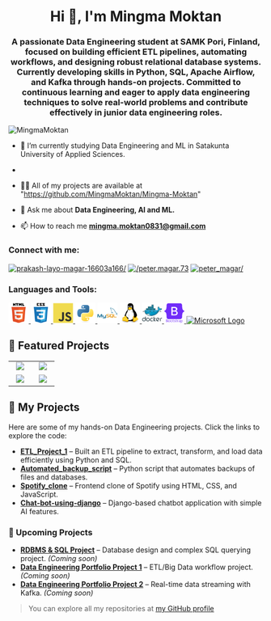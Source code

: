 <h1 align="center">Hi 👋, I'm Mingma Moktan</h1>
<h3 align="center">
A passionate Data Engineering student at SAMK Pori, Finland, focused on building efficient ETL pipelines, automating workflows, and designing robust relational database systems. Currently developing skills in Python, SQL, Apache Airflow, and Kafka through hands-on projects. Committed to continuous learning and eager to apply data engineering techniques to solve real-world problems and contribute effectively in junior data engineering roles.
</h3>
<p align="left">
  <img src="https://komarev.com/ghpvc/?username=MingmaMoktan&label=Profile%20views&color=0e75b6&style=flat" alt="MingmaMoktan" />
</p>


- 🔭 I’m currently studying Data Engineering and ML in Satakunta University of Applied Sciences.
- 
- 👨‍💻 All of my projects are available at "https://github.com/MingmaMoktan/Mingma-Moktan"

- 💬 Ask me about **Data Engineering, AI and ML.**

- 📫 How to reach me **mingma.moktan0831@gmail.com**

<h3 align="left">Connect with me:</h3>
<p align="left">
<a href="https://www.linkedin.com/in/mingma-moktan" target="blank"><img align="center" src="https://raw.githubusercontent.com/rahuldkjain/github-profile-readme-generator/master/src/images/icons/Social/linked-in-alt.svg" alt="prakash-layo-magar-16603a166/" height="30" width="40" /></a>
<a href="https://www.facebook.com/profile.php?id=100008373095713" target="blank"><img align="center" src="https://raw.githubusercontent.com/rahuldkjain/github-profile-readme-generator/master/src/images/icons/Social/facebook.svg" alt="/peter.magar.73" height="30" width="40" /></a>
<a href="https://www.instagram.com/david.salome_moktan/profilecard/?igsh=ZXE3emk3anV6bzBq" target="blank"><img align="center" src="https://raw.githubusercontent.com/rahuldkjain/github-profile-readme-generator/master/src/images/icons/Social/instagram.svg" alt="peter_magar/" height="30" width="40" /></a>
</p>
<h3 align="left">Languages and Tools:</h3>
<a href="https://www.w3.org/html/" target="_blank" rel="noreferrer"> <img src="https://raw.githubusercontent.com/devicons/devicon/master/icons/html5/html5-original-wordmark.svg" alt="html5" width="40" height="40"/> </a>
<a href="https://www.w3schools.com/css/" target="_blank" rel="noreferrer"> <img src="https://raw.githubusercontent.com/devicons/devicon/master/icons/css3/css3-original-wordmark.svg" alt="css3" width="40" height="40"/> </a>
<a href="https://developer.mozilla.org/en-US/docs/Web/JavaScript" target="_blank" rel="noreferrer"> <img src="https://raw.githubusercontent.com/devicons/devicon/master/icons/javascript/javascript-original.svg" alt="javascript" width="40" height="40"/> </a>
<a href="https://www.python.org" target="_blank" rel="noreferrer"> <img src="https://raw.githubusercontent.com/devicons/devicon/master/icons/python/python-original.svg" alt="python" width="40" height="40"/> </a>
<a href="https://www.mysql.com/" target="_blank" rel="noreferrer"> <img src="https://raw.githubusercontent.com/devicons/devicon/master/icons/mysql/mysql-original-wordmark.svg" alt="mysql" width="40" height="40"/> </a>
<a href="https://www.linux.org/" target="_blank" rel="noreferrer"> <img src="https://raw.githubusercontent.com/devicons/devicon/master/icons/linux/linux-original.svg" alt="linux" width="40" height="40"/> </a>
<a href="https://www.docker.com/" target="_blank" rel="noreferrer"> <img src="https://raw.githubusercontent.com/devicons/devicon/master/icons/docker/docker-original-wordmark.svg" alt="docker" width="40" height="40"/> </a>
<a href="https://getbootstrap.com" target="_blank" rel="noreferrer"> <img src="https://raw.githubusercontent.com/devicons/devicon/master/icons/bootstrap/bootstrap-plain-wordmark.svg" alt="bootstrap" width="40" height="40"/> </a>
<a href="https://www.microsoft.com" target="_blank" rel="noreferrer"> <img src="https://upload.wikimedia.org/wikipedia/commons/4/44/Microsoft_logo.svg" alt="Microsoft Logo" width="40" height="40"/></a>

## 🚀 Featured Projects

<table align="center">
  <tr>
    <td width="33%" align="center">
      <a href="https://github.com/MingmaMoktan/ETL_Project_1">
        <img src="https://github-readme-stats.vercel.app/api/pin/?username=MingmaMoktan&repo=ETL_Project_1&cache_seconds=1" />
      </a>
    </td>
    <td width="33%" align="center">
      <a href="https://github.com/MingmaMoktan/Automated_backup_script">
        <img src="https://github-readme-stats.vercel.app/api/pin/?username=MingmaMoktan&repo=Automated_backup_script&cache_seconds=1" />
      </a>
    </td>
  </tr>
  <tr>
    <td width="33%" align="center">
      <a href="https://github.com/MingmaMoktan/Spotify_clone">
        <img src="https://github-readme-stats.vercel.app/api/pin/?username=MingmaMoktan&repo=Spotify_clone&cache_seconds=1" />
      </a>
    </td>
    <td width="33%" align="center">
      <a href="https://github.com/MingmaMoktan/My_Py_Projects">
        <img src="https://github-readme-stats.vercel.app/api/pin/?username=MingmaMoktan&repo=My_Py_Projects&cache_seconds=1" />
      </a>
    </td>
  </tr>
</table>

## 🚀 My Projects

Here are some of my hands-on Data Engineering projects. Click the links to explore the code:

- [**ETL_Project_1**](https://github.com/MingmaMoktan/ETL_Project_1) – Built an ETL pipeline to extract, transform, and load data efficiently using Python and SQL.  
- [**Automated_backup_script**](https://github.com/MingmaMoktan/Automated_backup_script) – Python script that automates backups of files and databases.  
- [**Spotify_clone**](https://github.com/MingmaMoktan/Spotify_clone) – Frontend clone of Spotify using HTML, CSS, and JavaScript.  
- [**Chat-bot-using-django**](https://github.com/MingmaMoktan/My_Py_Projects) – Django-based chatbot application with simple AI features.  

### 🔧 Upcoming Projects
- [**RDBMS & SQL Project**](#) – Database design and complex SQL querying project. *(Coming soon)*  
- [**Data Engineering Portfolio Project 1**](#) – ETL/Big Data workflow project. *(Coming soon)*  
- [**Data Engineering Portfolio Project 2**](#) – Real-time data streaming with Kafka. *(Coming soon)*  

> You can explore all my repositories at [my GitHub profile](https://github.com/MingmaMoktan/Mingma-Moktan)

